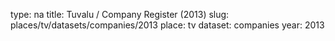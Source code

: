 type: na
title: Tuvalu / Company Register (2013)
slug: places/tv/datasets/companies/2013
place: tv
dataset: companies
year: 2013
